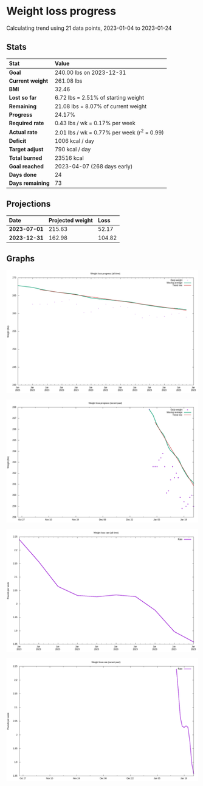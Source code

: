 # Weight loss progress

Calculating trend using 21 data points, 2023-01-04 to 2023-01-24

## Stats

Stat|Value
:-|:-
**Goal**|240.00 lbs on 2023-12-31
**Current weight**|261.08 lbs
**BMI**|32.46
**Lost so far**|6.72 lbs =  2.51% of starting weight
**Remaining**|21.08 lbs =  8.07% of current  weight
**Progress**|24.17%
**Required rate**|0.43 lbs / wk = 0.17% per week
**Actual rate**|2.01 lbs / wk = 0.77% per week  (r<sup>2</sup> = 0.99)
**Deficit**|1006 kcal / day
**Target adjust**|790 kcal / day
**Total burned**|23516 kcal
**Goal reached**|2023-04-07 (268 days early)
**Days done**|24
**Days remaining**|73

## Projections

Date|Projected weight|Loss
:-|:-|:-
**2023-07-01**|215.63|52.17
**2023-12-31**|162.98|104.82

## Graphs

![](weight-graph-alltime.png)

![](weight-graph-recent.png)

![](rate-graph-alltime.png)

![](rate-graph-recent.png)
